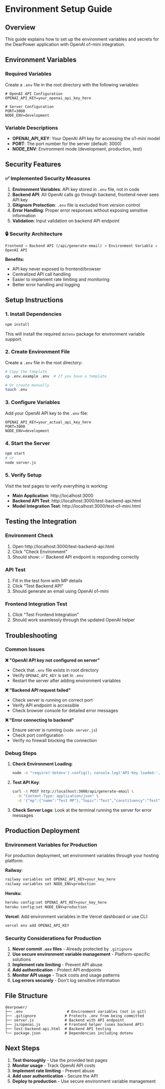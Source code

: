 # Environment Setup Guide

## Overview
This guide explains how to set up the environment variables and secrets for the DearPower application with OpenAI o1-mini integration.

## Environment Variables

### Required Variables

Create a `.env` file in the root directory with the following variables:

```env
# OpenAI API Configuration
OPENAI_API_KEY=your_openai_api_key_here

# Server Configuration
PORT=3000
NODE_ENV=development
```

### Variable Descriptions

- **OPENAI_API_KEY**: Your OpenAI API key for accessing the o1-mini model
- **PORT**: The port number for the server (default: 3000)
- **NODE_ENV**: Environment mode (development, production, test)

## Security Features

### ✅ Implemented Security Measures

1. **Environment Variables**: API key stored in `.env` file, not in code
2. **Backend API**: All OpenAI calls go through backend, frontend never sees API key
3. **Gitignore Protection**: `.env` file is excluded from version control
4. **Error Handling**: Proper error responses without exposing sensitive information
5. **Validation**: Input validation on backend API endpoint

### 🔒 Security Architecture

```
Frontend → Backend API (/api/generate-email) → Environment Variable → OpenAI API
```

**Benefits:**
- API key never exposed to frontend/browser
- Centralized API call handling
- Easier to implement rate limiting and monitoring
- Better error handling and logging

## Setup Instructions

### 1. Install Dependencies

```bash
npm install
```

This will install the required `dotenv` package for environment variable support.

### 2. Create Environment File

Create a `.env` file in the root directory:

```bash
# Copy the template
cp .env.example .env  # If you have a template

# Or create manually
touch .env
```

### 3. Configure Variables

Add your OpenAI API key to the `.env` file:

```env
OPENAI_API_KEY=your_actual_api_key_here
PORT=3000
NODE_ENV=development
```

### 4. Start the Server

```bash
npm start
# or
node server.js
```

### 5. Verify Setup

Visit the test pages to verify everything is working:

- **Main Application**: http://localhost:3000
- **Backend API Test**: http://localhost:3000/test-backend-api.html
- **Model Integration Test**: http://localhost:3000/test-o1-mini.html

## Testing the Integration

### Environment Check

1. Open http://localhost:3000/test-backend-api.html
2. Click "Check Environment"
3. Should show: ✅ Backend API endpoint is responding correctly

### API Test

1. Fill in the test form with MP details
2. Click "Test Backend API"
3. Should generate an email using OpenAI o1-mini

### Frontend Integration Test

1. Click "Test Frontend Integration"
2. Should work seamlessly through the updated OpenAI helper

## Troubleshooting

### Common Issues

**❌ "OpenAI API key not configured on server"**
- Check that `.env` file exists in root directory
- Verify `OPENAI_API_KEY` is set in `.env`
- Restart the server after adding environment variables

**❌ "Backend API request failed"**
- Check server is running on correct port
- Verify API endpoint is accessible
- Check browser console for detailed error messages

**❌ "Error connecting to backend"**
- Ensure server is running (`node server.js`)
- Check port configuration
- Verify no firewall blocking the connection

### Debug Steps

1. **Check Environment Loading**:
   ```bash
   node -e "require('dotenv').config(); console.log('API Key loaded:', !!process.env.OPENAI_API_KEY);"
   ```

2. **Test API Key**:
   ```bash
   curl -X POST http://localhost:3000/api/generate-email \
     -H "Content-Type: application/json" \
     -d '{"mp":{"name":"Test MP"},"topic":"Test","constituency":"Test"}'
   ```

3. **Check Server Logs**:
   Look at the terminal running the server for error messages

## Production Deployment

### Environment Variables for Production

For production deployment, set environment variables through your hosting platform:

**Railway**:
```bash
railway variables set OPENAI_API_KEY=your_key_here
railway variables set NODE_ENV=production
```

**Heroku**:
```bash
heroku config:set OPENAI_API_KEY=your_key_here
heroku config:set NODE_ENV=production
```

**Vercel**:
Add environment variables in the Vercel dashboard or use CLI:
```bash
vercel env add OPENAI_API_KEY
```

### Security Considerations for Production

1. **Never commit `.env` files** - Already protected by `.gitignore`
2. **Use secure environment variable management** - Platform-specific solutions
3. **Implement rate limiting** - Prevent API abuse
4. **Add authentication** - Protect API endpoints
5. **Monitor API usage** - Track costs and usage patterns
6. **Log errors securely** - Don't log sensitive information

## File Structure

```
dearpower/
├── .env                    # Environment variables (not in git)
├── .gitignore             # Protects .env from being committed
├── server.js              # Backend with API endpoint
├── js/openai.js           # Frontend helper (uses backend API)
├── test-backend-api.html  # Backend API testing
└── package.json           # Dependencies including dotenv
```

## Next Steps

1. **Test thoroughly** - Use the provided test pages
2. **Monitor usage** - Track OpenAI API costs
3. **Implement rate limiting** - Prevent abuse
4. **Add user authentication** - Secure the API
5. **Deploy to production** - Use secure environment variable management
